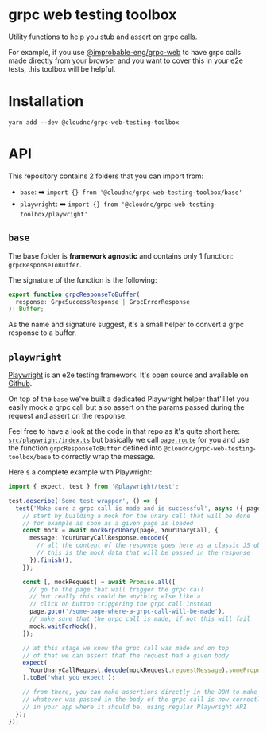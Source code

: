 # grpc web testing toolbox

Utility functions to help you stub and assert on grpc calls.

For example, if you use [@improbable-eng/grpc-web](https://github.com/improbable-eng/grpc-web) to have grpc calls made directly from your browser and you want to cover this in your e2e tests, this toolbox will be helpful.

# Installation

```
yarn add --dev @cloudnc/grpc-web-testing-toolbox
```

# API

This repository contains 2 folders that you can import from:

- `base`: :arrow_right: `import {} from '@cloudnc/grpc-web-testing-toolbox/base'`
- `playwright`: :arrow_right: `import {} from '@cloudnc/grpc-web-testing-toolbox/playwright'`

## `base`

The base folder is **framework agnostic** and contains only 1 function: `grpcResponseToBuffer`.

The signature of the function is the following:

```ts
export function grpcResponseToBuffer(
  response: GrpcSuccessResponse | GrpcErrorResponse
): Buffer;
```

As the name and signature suggest, it's a small helper to convert a grpc response to a buffer.

## `playwright`

[Playwright](https://playwright.dev) is an e2e testing framework. It's open source and available on [Github](https://github.com/microsoft/playwright).

On top of the `base` we've built a dedicated Playwright helper that'll let you easily mock a grpc call but also assert on the params passed during the request and assert on the response.

Feel free to have a look at the code in that repo as it's quite short here: [`src/playwright/index.ts`](https://github.com/cloudnc/grpc-web-testing-toolbox/blob/master/src/playwright/index.ts) but basically we call [`page.route`](https://playwright.dev/docs/network#handle-requests) for you and use the function `grpcResponseToBuffer` defined into `@cloudnc/grpc-web-testing-toolbox/base` to correctly wrap the message.

Here's a complete example with Playwright:

```ts
import { expect, test } from '@playwright/test';

test.describe('Some test wrapper', () => {
  test('Make sure a grpc call is made and is successful', async ({ page }) => {
    // start by building a mock for the unary call that will be done
    // for example as soon as a given page is loaded
    const mock = await mockGrpcUnary(page, YourUnaryCall, {
      message: YourUnaryCallResponse.encode({
        // all the content of the response goes here as a classic JS object
        // this is the mock data that will be passed in the response
      }).finish(),
    });

    const [, mockRequest] = await Promise.all([
      // go to the page that will trigger the grpc call
      // but really this could be anything else like a
      // click on button triggering the grpc call instead
      page.goto('/some-page-where-a-grpc-call-will-be-made'),
      // make sure that the grpc call is made, if not this will fail
      mock.waitForMock(),
    ]);

    // at this stage we know the grpc call was made and on top
    // of that we can assert that the request had a given body
    expect(
      YourUnaryCallRequest.decode(mockRequest.requestMessage).someProperty
    ).toBe('what you expect');

    // from there, you can make assertions directly in the DOM to make sure that
    // whatever was passed in the body of the grpc call is now correctly displayed
    // in your app where it should be, using regular Playwright API
  });
});
```
